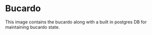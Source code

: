 # Bucardo

This image contains the bucardo along with a built in postgres DB for maintaining
bucardo state.
